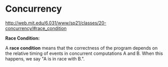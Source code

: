 # Concurrency

http://web.mit.edu/6.031/www/sp21/classes/20-concurrency/#race_condition

**Race Condition:**

A **race condition** means that the correctness of the program depends on the relative timing of events in concurrent computations A and B. When this happens, we say "A is in race with B.".
